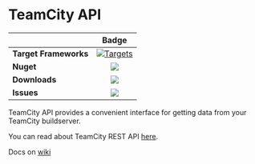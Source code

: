 # TeamCity API
||Badge|
|------|:------:|
|**Target Frameworks**|[![Targets](https://img.shields.io/badge/.NET%20Standard-2.0-green.svg)](https://docs.microsoft.com/ru-ru/dotnet/standard/net-standard)
|**Nuget**|[![](http://img.shields.io/nuget/v/TeamCityAPI.svg)](http://www.nuget.org/packages/TeamCityAPI)
|**Downloads**|[![](https://img.shields.io/nuget/dt/TeamCityAPI.svg)](https://www.nuget.org/packages/TeamCityAPI/)
|**Issues**|[![](https://img.shields.io/github/issues/ISBronny/TeamCityAPI.svg)](https://github.com/ISBronny/TeamCityAPI/issues)

TeamCity API provides a convenient interface for getting data from your TeamCity buildserver.

You can read about TeamCity REST API [here](https://www.jetbrains.com/help/teamcity/rest/teamcity-rest-api-documentation.html).

Docs on [wiki](https://github.com/ISBronny/TeamCityAPI/wiki)

